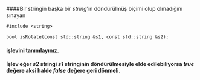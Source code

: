 ####Bir stringin başka bir *string*'in döndürülmüş biçimi olup olmadığını sınayan

```
#include <string>

bool isRotate(const std::string &s1, const std::string &s2);
```

#### işlevini tanımlayınız.

#### İşlev eğer *s2* stringi *s1* stringinin döndürülmesiyle elde edilebiliyorsa *true* değere aksi halde *false* değere geri dönmeli.
